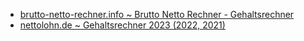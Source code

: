 - [brutto-netto-rechner.info ~ Brutto Netto Rechner - Gehaltsrechner](https://www.brutto-netto-rechner.info/)
- [nettolohn.de ~ Gehaltsrechner 2023 (2022, 2021)](https://www.nettolohn.de/)
